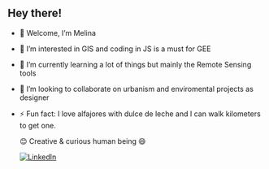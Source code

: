 ## Hey there!

- 👋 Welcome, I’m Melina
- 👀 I’m interested in GIS and coding in JS is a must for GEE
- 🌱 I’m currently learning a lot of things but mainly the Remote Sensing tools
- 🌷 I’m looking to collaborate on urbanism and enviromental projects as designer
- ⚡ Fun fact: I love alfajores with dulce de leche and I can walk kilometers to get one.

  😊 Creative & curious human being 😄

  
  [![LinkedIn](https://img.shields.io/badge/linkedin-%230077B5.svg?style=for-the-badge&logo=linkedin&logoColor=white) ](https://www.linkedin.com/in/melina-romero-arquitectura/)
<!---
Me3lina/Me3lina is a ✨ special ✨ repository because its `README.md` (this file) appears on your GitHub profile.
You can click the Preview link to take a look at your changes.
--->
